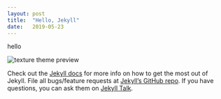 ```yaml
---
layout: post
title:  "Hello, Jekyll"
date:   2019-05-23
---
```

hello

![texture theme preview](https://drive.google.com/uc?id=1io_Ei_oykI0ehmwETDv5ilhXbUxuSnpe)

Check out the [Jekyll docs][jekyll-docs] for more info on how to get the most out of Jekyll. File all bugs/feature requests at [Jekyll’s GitHub repo][jekyll-gh]. If you have questions, you can ask them on [Jekyll Talk][jekyll-talk].

[jekyll-docs]: https://jekyllrb.com/docs/home
[jekyll-gh]:   https://github.com/jekyll/jekyll
[jekyll-talk]: https://talk.jekyllrb.com/
